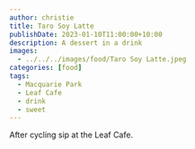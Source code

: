 ```yaml
---
author: christie
title: Taro Soy Latte
publishDate: 2023-01-10T11:00:00+10:00
description: A dessert in a drink
images:
  - ../../../images/food/Taro Soy Latte.jpeg
categories: [food]
tags:
  - Macquarie Park
  - Leaf Cafe
  - drink
  - sweet
---
```


After cycling sip at the Leaf Cafe.
